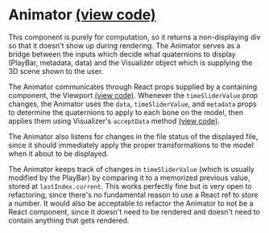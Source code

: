 # Animator [(view code)](https://github.com/jpiland16/hmv_test/blob/master/src/components/visualizer-screen/Animator.js)

This component is purely for computation, so it returns a non-displaying div so that it doesn't show up during rendering.
The Animator serves as a bridge between the inputs which decide what quaternions to display (PlayBar, metadata, data) and
the Visualizer object which is supplying the 3D scene shown to the user.

The Animator communicates through React props supplied by a containing component, the Viewport [(view code)](https://github.com/jpiland16/hmv_test/blob/master/src/components/visualizer-screen/Viewport.js). Whenever the `timeSliderValue` prop changes, the Animator uses the `data`, `timeSliderValue`, and `metadata` props to determine the quaternions to apply to each bone on the model, then applies them using Visualizer's `acceptData` method [(view code)](https://github.com/jpiland16/hmv_test/blob/master/src/components/shared_visualizer_object/Visualizer.js).

The Animator also listens for changes in the file status of the displayed file, since it should immediately apply the proper transformations to the model when it about to be displayed.

The Animator keeps track of changes in `timeSliderValue` (which is usually modified by the PlayBar) by comparing it to a memorized previous value, stored at `lastIndex.current`. This works perfectly fine but is very open to refactoring, since there's no fundamental reason to use a React ref to store a number. It would also be acceptable to refactor the Animator to not be a React component, since it doesn't need to be rendered and doesn't need to contain anything that gets rendered.